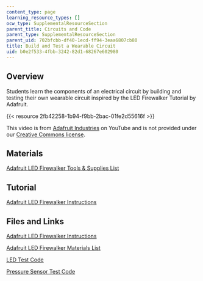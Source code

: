 ```yaml
---
content_type: page
learning_resource_types: []
ocw_type: SupplementalResourceSection
parent_title: Circuits and Code
parent_type: SupplementalResourceSection
parent_uid: 702bfcbb-df40-1ecd-ff94-3eaa6807cb80
title: Build and Test a Wearable Circuit
uid: b0e2f533-4fbb-3242-82d1-68267e602980
---
```


Overview
--------

Students learn the components of an electrical circuit by building and testing their own wearable circuit inspired by the LED Firewalker Tutorial by Adafruit.

{{< resource 2fb42258-1b94-f9bb-2bac-01fe2d55616f >}}

This video is from [Adafruit Industries](https://www.youtube.com/channel/UCpOlOeQjj7EsVnDh3zuCgsA) on YouTube and is not provided under our [Creative Commons license](/terms/#cc).

Materials
---------

[Adafruit LED Firewalker Tools & Supplies List](https://learn.adafruit.com/firewalker-led-sneakers/tools-and-supplies)

Tutorial
--------

[Adafruit LED Firewalker Instructions](https://learn.adafruit.com/firewalker-led-sneakers/overview)

Files and Links
---------------

[Adafruit LED Firewalker Instructions](https://learn.adafruit.com/firewalker-led-sneakers/overview)

[Adafruit LED Firewalker Materials List](https://learn.adafruit.com/firewalker-led-sneakers/tools-and-supplies)

[LED Test Code](https://learn.adafruit.com/firewalker-led-sneakers/circuit-diagram)

[Pressure Sensor Test Code](https://learn.adafruit.com/firewalker-led-sneakers/make-velostat-step-sensors)
